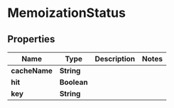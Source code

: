 

# MemoizationStatus

## Properties

Name | Type | Description | Notes
------------ | ------------- | ------------- | -------------
**cacheName** | **String** |  | 
**hit** | **Boolean** |  | 
**key** | **String** |  | 



